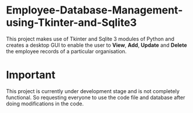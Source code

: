 # Employee-Database-Management-using-Tkinter-and-Sqlite3

This project makes use of Tkinter and Sqlite 3 modules of Python and creates a desktop GUI to enable the user to **View**, **Add**, **Update** and **Delete** the employee records of a particular organisation.

# Important

This project is currently under development stage and is not completely functional. So requesting everyone to use the code file and database after doing modifications in the code.
